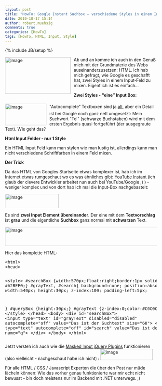 ```yaml
---
layout: post
title: "HowTo: Google Instant Suchbox – verschiedene Styles in einem Input-Feld?"
date: 2010-10-17 15:14
author: robert.muehsig
comments: true
categories: [HowTo]
tags: [HowTo, HTML, Input, Style]
---
```

{% include JB/setup %}
<p><a href="{{BASE_PATH}}/assets/wp-images/image1072.png"><img style="border-bottom: 0px; border-left: 0px; margin: 0px 10px 0px 0px; display: inline; border-top: 0px; border-right: 0px" title="image" border="0" alt="image" align="left" src="{{BASE_PATH}}/assets/wp-images/image_thumb254.png" width="218" height="121" /></a>Ab und an komme ich auch in den Genuß mich mit der Grundmaterie des Webs auseinanderzusetzen: HTML. Ich hab mich gefragt, wie Google es geschafft hat, zwei Styles in einem Input-Feld zu mixen. Eigentlich ist es einfach...</p> <!--more-->  <p></p>  <p><strong>Zwei Styles - "eine” Input Box:</strong></p>  <p><a href="{{BASE_PATH}}/assets/wp-images/image1073.png"><img style="border-bottom: 0px; border-left: 0px; margin: 0px 10px 0px 0px; display: inline; border-top: 0px; border-right: 0px" title="image" border="0" alt="image" align="left" src="{{BASE_PATH}}/assets/wp-images/image_thumb255.png" width="137" height="71" /></a> </p>  <p>"Autocomplete” Textboxen sind ja <a href="{{BASE_PATH}}/2009/08/27/howto-aspnet-mvc-und-jquery-autocomplete/">alt</a>, aber ein Detail ist bei Google noch ganz nett umgesetzt: Mein Suchwort "Tel&quot; (schwarze Buchstaben) wird mit dem ersten Ergebnis quasi fortgeführt (der ausgegraute Text). Wie geht das?</p>  <p><strong>Html Input Felder - nur 1 Style</strong></p>  <p>Ein HTML Input Feld kann man stylen wie man lustig ist, allerdings kann man nicht verschiedene Schriftfarben in einem Feld mixen.</p>  <p><strong>Der Trick</strong></p>  <p>Da das HTML von Googles Startseite etwas komplexer ist, hab ich im Internet etwas rumgeschaut wo es was ähnliches gibt: <a href="http://apps.tutorboy.com/youtube-instant-search/">YouTube Instant</a> (ich glaub der clevere Entwickler arbeitet nun auch bei YouTube/Google ;) ) - weniger komplex und von dort hab ich mal die Input-Box nachgebastelt:</p>  <p><a href="{{BASE_PATH}}/assets/wp-images/image1074.png"><img style="border-bottom: 0px; border-left: 0px; display: inline; border-top: 0px; border-right: 0px" title="image" border="0" alt="image" src="{{BASE_PATH}}/assets/wp-images/image_thumb256.png" width="178" height="47" /></a> </p>  <p>Es sind <strong>zwei Input Element übereinander</strong>. Der eine mit dem <strong>Textvorschlag</strong> ist <strong>grau</strong> und die eigentliche <strong>Suchbox</strong> ganz normal mit <strong>schwarzen</strong> Text.</p>  <p><a href="{{BASE_PATH}}/assets/wp-images/image1075.png"><img style="border-bottom: 0px; border-left: 0px; display: inline; border-top: 0px; border-right: 0px" title="image" border="0" alt="image" src="{{BASE_PATH}}/assets/wp-images/image_thumb257.png" width="506" height="63" /></a> </p>  <p>Hier das komplette HTML:</p>  <div style="padding-bottom: 0px; margin: 0px; padding-left: 0px; padding-right: 0px; display: inline; float: none; padding-top: 0px" id="scid:812469c5-0cb0-4c63-8c15-c81123a09de7:9fa138ee-8739-4d07-9f51-c4ad09a2cfc4" class="wlWriterEditableSmartContent"><pre name="code" class="c#">&lt;html&gt;
&lt;head&gt; 

&lt;style&gt;
#searchBox {width:570px;float:right;border:1px solid #A2BFF0;}
#grayText, #search{
	background:none;
	position:absolute;
	width:540px;
	height:30px;
	z-index:100;
	padding-left:5px;
	
}
#queryBox {height:30px;}
#grayText {z-index:0;color:#C0C0C0;}
&lt;/style&gt;
&lt;/head&gt;
&lt;body&gt;
	&lt;div id="searchBox"&gt;
		&lt;input type="text" id="grayText" disabled="disabled" autocomplete="off" value="Das ist der Suchtext" size="60"&gt;
		&lt;input type="text" autocomplete="off" id="search" value="Das ist der" size="60" name="q"&gt;
	&lt;/div&gt;
&lt;/body&gt;
&lt;/html&gt;</pre></div>

<p>Jetzt versteh ich auch wie die <a href="http://plugins.jquery.com/project/maskedinput">Masked Input jQuery Plugins</a> funktionieren (also vielleicht - nachgeschaut habe ich nicht) : <a href="{{BASE_PATH}}/assets/wp-images/image1076.png"><img style="border-bottom: 0px; border-left: 0px; display: inline; border-top: 0px; border-right: 0px" title="image" border="0" alt="image" src="{{BASE_PATH}}/assets/wp-images/image_thumb258.png" width="174" height="37" /></a> </p>

<p>Für alle HTML / CSS / Javascript Experten die über den Post nur müde lächeln können: Wie das vorher genau funktionierte war mir echt nicht bewusst - bin doch meistens nur im Backend mit .NET unterwegs. ;) </p>
